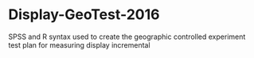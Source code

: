 # Display-GeoTest-2016
SPSS and R syntax used to create the geographic controlled experiment test plan for measuring display incremental
